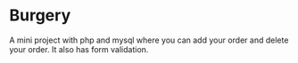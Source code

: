 # Burgery
A mini project with php and mysql where you can add your order and delete your order. It also has form validation.
